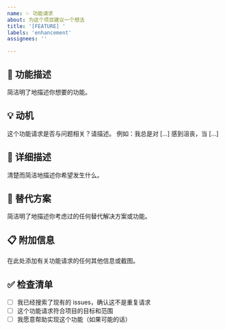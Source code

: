 ```yaml
---
name: ✨ 功能请求
about: 为这个项目建议一个想法
title: '[FEATURE] '
labels: 'enhancement'
assignees: ''

---
```


## 🚀 功能描述
简洁明了地描述你想要的功能。

## 💡 动机
这个功能请求是否与问题相关？请描述。
例如：我总是对 [...] 感到沮丧，当 [...]

## 📝 详细描述
清楚而简洁地描述你希望发生什么。

## 🎯 替代方案
简洁明了地描述你考虑过的任何替代解决方案或功能。

## 📋 附加信息
在此处添加有关功能请求的任何其他信息或截图。

## ✅ 检查清单
- [ ] 我已经搜索了现有的 issues，确认这不是重复请求
- [ ] 这个功能请求符合项目的目标和范围
- [ ] 我愿意帮助实现这个功能（如果可能的话）
